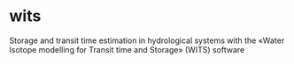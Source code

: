 # wits
Storage and transit time estimation in hydrological systems with the «Water Isotope modelling for Transit time and Storage» (WITS) software
